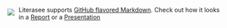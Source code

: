 <a href="https://literasee.github.io"><img src="https://literasee.github.io/public/Literasee_symbol_right_trimmed.svg" align="left" hspace="10" vspace="6"></a>

Literasee supports [GitHub flavored Markdown](https://guides.github.com/features/mastering-markdown/). Check out how it looks in a [Report](https://view.literasee.io/literasee/basic_markdown/report) or a [Presentation](https://view.literasee.io/literasee/basic_markdown/presentation/#/)
